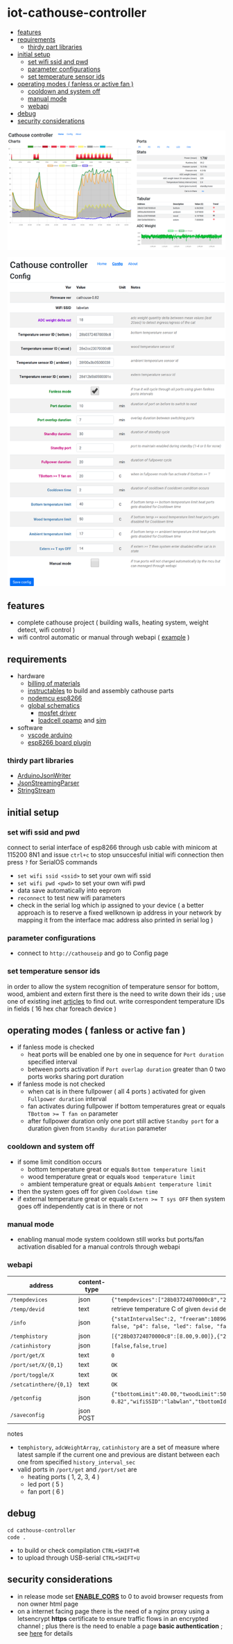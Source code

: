 # iot-cathouse-controller

- [features](#features)
- [requirements](#requirements)
  * [thirdy part libraries](#thirdy-part-libraries)
- [initial setup](#initial-setup)
  * [set wifi ssid and pwd](#set-wifi-ssid-and-pwd)
  * [parameter configurations](#parameter-configurations)
  * [set temperature sensor ids](#set-temperature-sensor-ids)
- [operating modes ( fanless or active fan )](#operating-modes--fanless-or-active-fan-)
  * [cooldown and system off](#cooldown-and-system-off)
  * [manual mode](#manual-mode)
  * [webapi](#webapi)
- [debug](#debug)
- [security considerations](#security-considerations)

![img](doc/home.png)

![img](doc/config.png)

## features

- complete cathouse project ( building walls, heating system, weight detect, wifi control )
- wifi control automatic or manual through webapi ( [example](cathouse-analysis) )

## requirements

- hardware
  - [billing of materials](doc/bom.xlsx)
  - [instructables](https://www.instructables.com/id/DomoticCathouse/) to build and assembly cathouse parts
  - [nodemcu esp8266](https://www.google.com/search?q=nodemcu+esp8266)
  - [global schematics](https://easyeda.com/editor#id=|c888d1d962eb41688482b3634ec3ae96)
    - [mosfet driver](https://easyeda.com/editor#id=|8c9be83bc0324be699e9c5582d8d355a|41530c0b5fc0479b98395b739bd6d0e3)
    - [loadcell opamp](https://easyeda.com/editor#id=|20ec83ae7a4a4b50ac9ebe939533f176|184084caaad548a8a8d9fdd1c97d6a88|f6c7edf3d70e4a249dd6ca145c1bad17) and [sim](http://everycircuit.com/circuit/4874105232031744)
- software
  - [vscode arduino](https://github.com/devel0/knowledge/blob/master/electronics/vscode-arduino.md)
  - [esp8266 board plugin](https://github.com/esp8266/Arduino#installing-with-boards-manager)

### thirdy part libraries

- [ArduinoJsonWriter](https://github.com/maxpowel/ArduinoJsonWriter)
- [JsonStreamingParser](https://github.com/squix78/json-streaming-parser)
- [StringStream](https://gist.github.com/arcao/3252bb6e5e52493f03726ec32e61395c)

## initial setup

### set wifi ssid and pwd

connect to serial interface of esp8266 through usb cable with minicom at 115200 8N1 and issue `ctrl+c` to stop unsuccesful initial wifi connection then press `?` for SerialOS commands
- `set wifi ssid <ssid>` to set your own wifi ssid
- `set wifi pwd <pwd>` to set your own wifi pwd
- data save automatically into eeprom
- `reconnect` to test new wifi parameters
- check in the serial log which ip assigned to your device ( a better approach is to reserve a fixed wellknown ip address in your network by mapping it from the interface mac address also printed in serial log )

### parameter configurations

- connect to `http://cathouseip` and go to Config page

### set temperature sensor ids

in order to allow the system recognition of temperature sensor for bottom, wood, ambient and extern first there is the need to write down their ids ; use one of existing inet [articles](https://www.google.com/search?q=arduino+ds18b20+id) to find out.
write correspondent temperature IDs in fields ( 16 hex char foreach device )

## operating modes ( fanless or active fan )

- if fanless mode is checked
    - heat ports will be enabled one by one in sequence for `Port duration` specified interval
    - between ports activation if `Port overlap duration` greater than 0 two ports works sharing port duration
- if fanless mode is not checked
    - when cat is in there fullpower ( all 4 ports ) activated for given `Fullpower duration` interval
    - fan activates during fullpower if bottom temperatures great or equals `TBottom >= T fan on` parameter
    - after fullpower duration only one port still active `Standby port` for a duration given from `Standby duration` parameter
 
### cooldown and system off

- if some limit condition occurs
    - bottom temperature great or equals `Bottom temperature limit`
    - wood temperature great or equals `Wood temperature limit`
    - ambient temperature great or equals `Ambient temperature limit`
- then the system goes off for given `Cooldown time`
- if external temperature great or equals `Extern >= T sys OFF` then system goes off independently cat is in there or not

### manual mode

- enabling manual mode system cooldown still works but ports/fan activation disabled for a manual controls through webapi

### webapi

| **address** | **content-type** | **result example** |
|---|---|---|
| `/tempdevices` | json | `{"tempdevices":["28b03724070000c8","28f00a3b05000038","28e2cc23070000d8","28d12b5b0500001c"]}` |
| `/temp/devid` | text | retrieve temperature C of given `devid` device |
| `/info` | json | `{"statIntervalSec":2, "freeram":10896, "freeram_min":4008, "history_size":1517, "history_interval_sec":113, "temperatureHistoryFillCnt":1517, "temperatureHistoryOff":545, "manualMode":false, "adcWeightArraySize":2048, "adcWeightArrayOff":681, "adcWeightArrayFillCnt":2048, "adcWeightArray":[222,219],"catIsInThere":false, "p1": false, "p2": false, "p3": false, "p4": false, "led": false, "fan": false, "runtime_hr": 112.552439, "Wh": 2731.811464}` |
| `/temphistory` | json | `[{"28b03724070000c8":[8.00,9.00]},{"28f00a3b05000038":[4.44,4]}]` |
| `/catinhistory` | json | `[false,false,true]` |
| `/port/get/X` | text | `0` |
| `/port/set/X/{0,1}` | text | `OK` |
| `/port/toggle/X` | text | `OK` |
| `/setcatinthere/{0,1}` | text | `OK` |
| `/getconfig` | json | `{"tbottomLimit":40.00,"twoodLimit":50.00,"tambientLimit":17.00,"cooldownTimeMs":120000,"standbyDurationMs":1800000,"standbyPort":2,"fullpowerDurationMs":1200000,"texternGTESysOff":14.00,"adcWeightDeltaCat":18,"manualMode":false,"fanlessMode":true,"portDurationMs":600000,"portOverlapDurationMs":420000,"tbottomGTEFanOn":20.00,"firmwareVersion":"cathouse-0.82","wifiSSID":"labwlan","tbottomId":"28b03724070000c8","twoodId":"28e2cc23070000d8","tambientId":"28f00a3b05000038","texternId":"28d12b5b0500001c"}` |
| `/saveconfig` | json POST | |

notes
- `temphistory`, `adcWeightArray`, `catinhistory` are a set of measure where latest sample if the current one and previous are distant between each one from specified `history_interval_sec`
- valid ports in `/port/get` and `/port/set` are
  - heating ports ( 1, 2, 3, 4 )
  - led port ( 5 )
  - fan port ( 6 )

## debug

```
cd cathouse-controller
code .
```

- to build or check compilation `CTRL+SHIFT+R`
- to upload through USB-serial `CTRL+SHIFT+U`

## security considerations

- in release mode set [**ENABLE_CORS**](https://github.com/devel0/iot-cathouse-controller/blob/dbb4c67158c6660667ba5c55b46a064916e80611/cathouse-controller/Config.h#L10) to 0 to avoid browser requests from non owner html page
- on a internet facing page there is the need of a nginx proxy using a letsencrypt **https** certificate to ensure traffic flows in an encrypted channel ; plus there is the need to enable a page **basic authentication** ; see [here](https://github.com/devel0/knowledge/blob/cc771417542ff2cd5af335eec530da644a98c15a/webdevel/nginx-webapi-conf.md) for details

